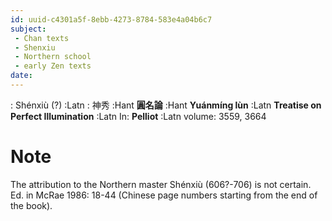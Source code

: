 ```yaml
---
id: uuid-c4301a5f-8ebb-4273-8784-583e4a04b6c7
subject: 
 - Chan texts
 - Shenxiu
 - Northern school
 - early Zen texts
date: 
---
```


: Shénxiù (?) :Latn
: 神秀 :Hant
**圓名論** :Hant
**Yuánmíng lùn** :Latn
**Treatise on Perfect Illumination** :Latn
In: 
**Pelliot** :Latn
volume: 3559, 3664
# Note
The attribution to the Northern master Shénxiù (606?-706) is not certain. Ed. in McRae 1986: 18-44 (Chinese page numbers starting from the end of the book).